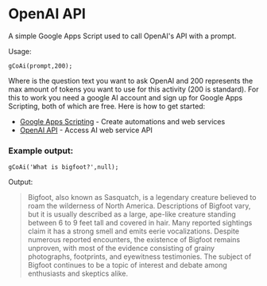 # OpenAI API

A simple Google Apps Script used to call OpenAI's API with a prompt. 

Usage:

`gCoAi(prompt,200);`

Where <prompt> is the question text you want to ask OpenAI and 200 represents the max amount of tokens you want to use for this activity (200 is standard). For this to work you need a google AI account and sign up for Google Apps Scripting, both of which are free. Here is how to get started:

- [Google Apps Scripting](https://www.google.com/script/start/) - Create automations and web services
- [OpenAI API](https://openai.com/blog/openai-api) - Access AI web service API

### Example output:

`gCoAi('What is bigfoot?',null);`

Output:

>Bigfoot, also known as Sasquatch, is a legendary creature believed to roam the wilderness of North America. Descriptions of Bigfoot vary, but it is usually described as a large, ape-like creature standing between 6 to 9 feet tall and covered in hair. Many reported sightings claim it has a strong smell and emits eerie vocalizations. Despite numerous reported encounters, the existence of Bigfoot remains unproven, with most of the evidence consisting of grainy photographs, footprints, and eyewitness testimonies. The subject of Bigfoot continues to be a topic of interest and debate among enthusiasts and skeptics alike.
